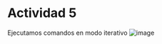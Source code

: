 # Actividad 5

Ejecutamos comandos en modo iterativo
![image](https://user-images.githubusercontent.com/37404924/129838739-9ab21595-6185-486d-a772-d70172920161.png)
